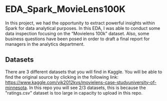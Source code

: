 # EDA_Spark_MovieLens100K
In this project, we had the opportunity to extract powerful insights within Spark for data analytical purposes. In this EDA, I was able to conduct some data inspection focusing on the “Movielens 100k” dataset. Also, some business questions have been posed in order to draft a final report for managers in the analytics department.

## Datasets
There are 3 different datasets that you will find in Kaggle. You will be able to find the original source by clicking in the following link: https://www.kaggle.com/vik2012kvs/movielens-case-studyuniversity-of-minnesota. In this repo you will see 2/3 datasets, this is because the "ratings.csv" dataset is too large in capacity to upload in this repo. 
